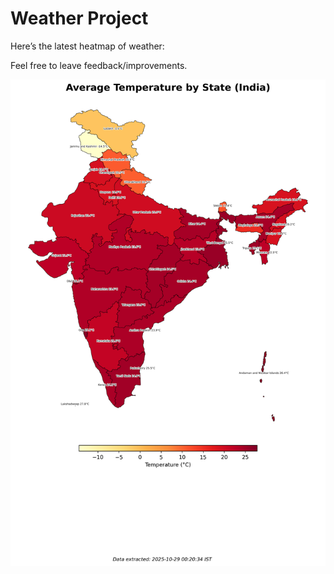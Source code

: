 # Weather Project

Here’s the latest heatmap of weather:

Feel free to leave feedback/improvements.

![India Heatmap](docs/assets/india_heatmap.png?v=01107C)
